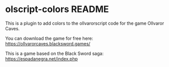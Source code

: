 # olscript-colors README

This is a plugin to add colors to the ollvarorscript code for the game Ollvaror Caves.

You can download the game for free here: https://ollvarorcaves.blacksword.games/

This is a game based on the Black Sword saga: https://espadanegra.net/index.php
